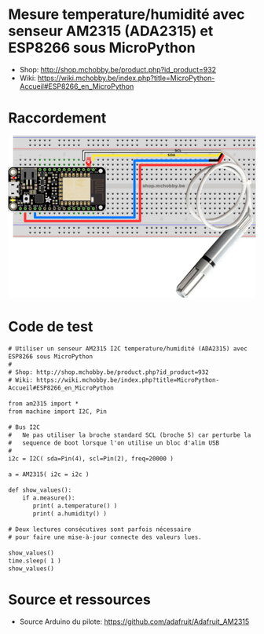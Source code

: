 # Mesure temperature/humidité avec senseur AM2315 (ADA2315) et ESP8266 sous MicroPython

* Shop: http://shop.mchobby.be/product.php?id_product=932
* Wiki: https://wiki.mchobby.be/index.php?title=MicroPython-Accueil#ESP8266_en_MicroPython

# Raccordement

![Raccordement](AM2315_bb.jpg)

# Code de test

```
# Utiliser un senseur AM2315 I2C temperature/humidité (ADA2315) avec ESP8266 sous MicroPython
#
# Shop: http://shop.mchobby.be/product.php?id_product=932
# Wiki: https://wiki.mchobby.be/index.php?title=MicroPython-Accueil#ESP8266_en_MicroPython

from am2315 import *
from machine import I2C, Pin

# Bus I2C
#   Ne pas utiliser la broche standard SCL (broche 5) car perturbe la
#   sequence de boot lorsque l'on utilise un bloc d'alim USB
# 
i2c = I2C( sda=Pin(4), scl=Pin(2), freq=20000 )

a = AM2315( i2c = i2c )

def show_values():
    if a.measure():
       print( a.temperature() )
       print( a.humidity() )

# Deux lectures consécutives sont parfois nécessaire
# pour faire une mise-à-jour connecte des valeurs lues.

show_values()
time.sleep( 1 )
show_values()
```
    
# Source et ressources
* Source Arduino du pilote: https://github.com/adafruit/Adafruit_AM2315

